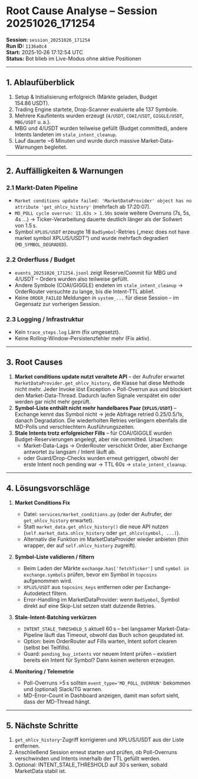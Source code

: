 # Root Cause Analyse – Session 20251026_171254

**Session:** `session_20251026_171254`  
**Run ID:** `1136a0c4`  
**Start:** 2025‑10‑26 17:12:54 UTC  
**Status:** Bot blieb im Live-Modus ohne aktive Positionen

---

## 1. Ablaufüberblick

1. Setup & Initialisierung erfolgreich (Märkte geladen, Budget 154.86 USDT).
2. Trading Engine startete, Drop-Scanner evaluierte alle 137 Symbole.
3. Mehrere Kaufintents wurden erzeugt (`4/USDT`, `COAI/USDT`, `GIGGLE/USDT`, `MBG/USDT` u. a.).
4. MBG und 4/USDT wurden teilweise gefüllt (Budget committed), andere Intents landeten im `stale_intent_cleanup`.
5. Lauf dauerte ~6 Minuten und wurde durch massive Market-Data-Warnungen begleitet.

---

## 2. Auffälligkeiten & Warnungen

### 2.1 Markt-Daten Pipeline
- `Market conditions update failed: 'MarketDataProvider' object has no attribute 'get_ohlcv_history'` (mehrfach ab 17:20:07).
- `MD_POLL cycle overrun: 11.63s > 1.50s` sowie weitere Overruns (7s, 5s, 4s …) → Ticker-Verarbeitung dauerte deutlich länger als der Sollwert von 1.5 s.
- Symbol `XPLUS/USDT` erzeugte 18 `BadSymbol`-Retries („mexc does not have market symbol XPLUS/USDT“) und wurde mehrfach degradiert (`MD_SYMBOL_DEGRADED`).

### 2.2 Orderfluss / Budget
- `events_20251026_171254.jsonl` zeigt Reserve/Commit für MBG und 4/USDT – Orders wurden also teilweise gefüllt.
- Andere Symbole (COAI/GIGGLE) endeten im `stale_intent_cleanup` → OrderRouter versuchte zu lange, bis die Intent-TTL ablief.
- Keine `ORDER_FAILED` Meldungen in `system_...` für diese Session – im Gegensatz zur vorherigen Session.

### 2.3 Logging / Infrastruktur
- Kein `trace_steps.log` Lärm (fix umgesetzt).  
- Keine Rolling-Window-Persistenzfehler mehr (Fix aktiv).

---

## 3. Root Causes

1. **Market conditions update nutzt veraltete API** – der Aufrufer erwartet `MarketDataProvider.get_ohlcv_history`, die Klasse hat diese Methode nicht mehr. Jeder Invoke löst Exception + Poll-Overrun aus und blockiert den Market-Data-Thread. Dadurch laufen Signale verspätet ein oder werden gar nicht mehr geprüft.
2. **Symbol-Liste enthält nicht mehr handelbares Paar (`XPLUS/USDT`)** – Exchange kennt das Symbol nicht → jede Abfrage retried 0.25/0.5/1s, danach Degradation. Die wiederholten Retries verlängern ebenfalls die MD-Polls und verschlechtern Ausführungszeiten.
3. **Stale Intents trotz erfolgreicher Fills** – für COAI/GIGGLE wurden Budget-Reservierungen angelegt, aber nie committed. Ursachen:
   - Market-Data-Lags → OrderRouter verschickt Order, aber Exchange antwortet zu langsam / Intent läuft ab.
   - oder Guard/Drop-Checks wurden erneut getriggert, obwohl der erste Intent noch pending war → TTL 60s → `stale_intent_cleanup`.

---

## 4. Lösungsvorschläge

1. **Market Conditions Fix**  
   - Datei: `services/market_conditions.py` (oder der Aufrufer, der `get_ohlcv_history` erwartet).  
   - Statt `market_data.get_ohlcv_history()` die neue API nutzen (`self.market_data.ohlcv_history` oder `get_ohlcv(symbol, ...)`).  
   - Alternativ die Funktion im MarketDataProvider wieder anbieten (thin wrapper, der auf `self.ohlcv_history` zugreift).

2. **Symbol-Liste validieren / filtern**  
   - Beim Laden der Märkte `exchange.has['fetchTicker']` und `symbol in exchange.symbols` prüfen, bevor ein Symbol in `topcoins` aufgenommen wird.  
   - `XPLUS/USDT` aus `topcoins_keys` entfernen oder per Exchange-Autodetect filtern.  
   - Error-Handling im MarketDataProvider: wenn `BadSymbol`, Symbol direkt auf eine Skip-List setzen statt dutzende Retries.

3. **Stale-Intent-Batching verkürzen**  
   - `INTENT_STALE_THRESHOLD_S` aktuell 60 s – bei langsamer Market-Data-Pipeline läuft das Timeout, obwohl das Buch schon geupdated ist.  
   - Option: beim OrderRouter auf Fills warten, Intent sofort clearen (selbst bei Teilfills).  
   - Guard: `pending_buy_intents` vor neuem Intent prüfen – existiert bereits ein Intent für Symbol? Dann keinen weiteren erzeugen.

4. **Monitoring / Telemetrie**  
   - Poll-Overruns >5 s sollten `event_type='MD_POLL_OVERRUN'` bekommen und (optional) Slack/TG warnen.  
   - MD-Error-Count in Dashboard anzeigen, damit man sofort sieht, dass der MD-Thread hängt.

---

## 5. Nächste Schritte

1. `get_ohlcv_history`-Zugriff korrigieren und XPLUS/USDT aus der Liste entfernen.  
2. Anschließend Session erneut starten und prüfen, ob Poll-Overruns verschwinden und Intents innerhalb der TTL gefüllt werden.  
3. Optional: INTENT_STALE_THRESHOLD auf 30 s senken, sobald MarketData stabil ist.
